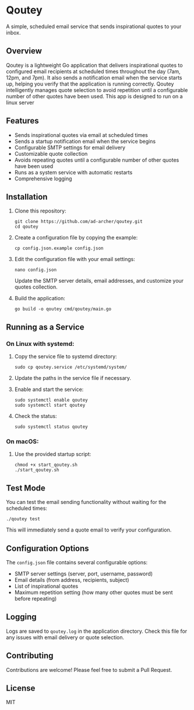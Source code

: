 # Qoutey

A simple, scheduled email service that sends inspirational quotes to your inbox.

## Overview

Qoutey is a lightweight Go application that delivers inspirational quotes to configured email recipients at scheduled times throughout the day (7am, 12pm, and 7pm). It also sends a notification email when the service starts up, helping you verify that the application is running correctly. Qoutey intelligently manages quote selection to avoid repetition until a configurable number of other quotes have been used. This app is designed to run on a linux server

## Features

- Sends inspirational quotes via email at scheduled times
- Sends a startup notification email when the service begins
- Configurable SMTP settings for email delivery
- Customizable quote collection
- Avoids repeating quotes until a configurable number of other quotes have been used
- Runs as a system service with automatic restarts
- Comprehensive logging

## Installation

1. Clone this repository:
   ```
   git clone https://github.com/ad-archer/qoutey.git
   cd qoutey
   ```

2. Create a configuration file by copying the example:
   ```
   cp config.json.example config.json
   ```

3. Edit the configuration file with your email settings:
   ```
   nano config.json
   ```
   
   Update the SMTP server details, email addresses, and customize your quotes collection.

4. Build the application:
   ```
   go build -o qoutey cmd/qoutey/main.go
   ```

## Running as a Service

### On Linux with systemd:

1. Copy the service file to systemd directory:
   ```
   sudo cp qoutey.service /etc/systemd/system/
   ```

2. Update the paths in the service file if necessary.

3. Enable and start the service:
   ```
   sudo systemctl enable qoutey
   sudo systemctl start qoutey
   ```

4. Check the status:
   ```
   sudo systemctl status qoutey
   ```

### On macOS:

1. Use the provided startup script:
   ```
   chmod +x start_qoutey.sh
   ./start_qoutey.sh
   ```

## Test Mode

You can test the email sending functionality without waiting for the scheduled times:

```
./qoutey test
```

This will immediately send a quote email to verify your configuration.

## Configuration Options

The `config.json` file contains several configurable options:

- SMTP server settings (server, port, username, password)
- Email details (from address, recipients, subject)
- List of inspirational quotes
- Maximum repetition setting (how many other quotes must be sent before repeating)

## Logging

Logs are saved to `qoutey.log` in the application directory. Check this file for any issues with email delivery or quote selection.

## Contributing

Contributions are welcome! Please feel free to submit a Pull Request.

## License
MIT